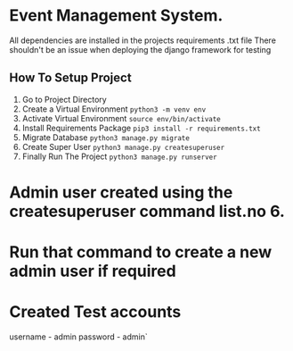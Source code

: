# Event Management System.

All dependencies are installed in the projects requirements .txt file
There shouldn't be an issue when deploying the django framework for testing

## How To Setup Project
1. Go to Project Directory 
2. Create a Virtual Environment `python3 -m venv env`
3. Activate Virtual Environment `source env/bin/activate`
4. Install Requirements Package `pip3 install -r requirements.txt`
5. Migrate Database `python3 manage.py migrate`
6. Create Super User `python3 manage.py createsuperuser`
7. Finally Run The Project `python3 manage.py runserver`


# Admin user created using the createsuperuser command list.no 6.
# Run that command to create a new admin user if required

# Created Test accounts
username - admin
password - admin`
